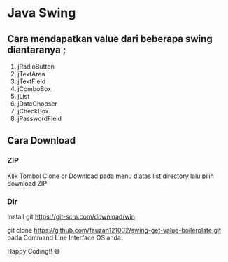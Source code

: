 # Java Swing 

## Cara mendapatkan value dari beberapa swing diantaranya ;
1. jRadioButton
2. jTextArea
3. jTextField
4. jComboBox
5. jList
6. jDateChooser
7. jCheckBox
8. jPasswordField

## Cara Download

### ZIP
Klik Tombol Clone or Download pada menu diatas list directory lalu pilih download ZIP

### Dir
Install git https://git-scm.com/download/win

git clone https://github.com/fauzan121002/swing-get-value-boilerplate.git pada Command Line Interface OS anda.

Happy Coding!! 😄 

